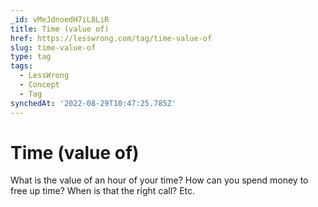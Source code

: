 ```yaml
---
_id: vMeJdnoedH7iL8LiR
title: Time (value of)
href: https://lesswrong.com/tag/time-value-of
slug: time-value-of
type: tag
tags:
  - LessWrong
  - Concept
  - Tag
synchedAt: '2022-08-29T10:47:25.785Z'
---
```


# Time (value of)

What is the value of an hour of your time? How can you spend money to free up time? When is that the right call? Etc.
